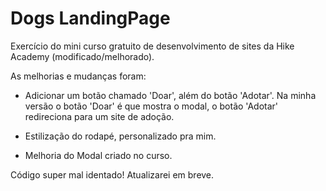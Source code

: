 # Dogs LandingPage
Exercício do mini curso gratuito de desenvolvimento de sites da Hike Academy (modificado/melhorado).

As melhorias e mudanças foram:

- Adicionar um botão chamado 'Doar', além do botão 'Adotar'.
Na minha versão o botão 'Doar' é que mostra o modal, o botão 'Adotar' redireciona para um site de adoção.

- Estilização do rodapé, personalizado pra mim.

- Melhoria do Modal criado no curso.

Código super mal identado! Atualizarei em breve.
